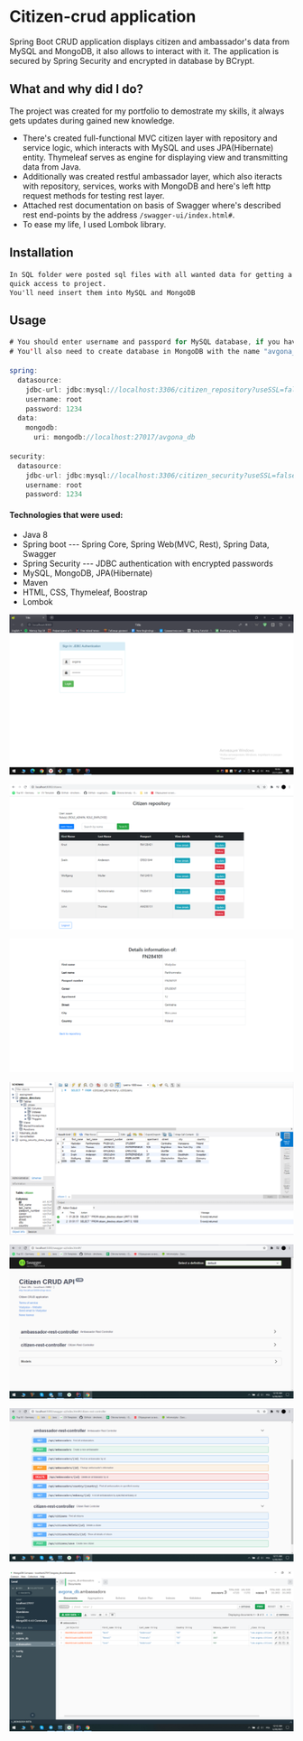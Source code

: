 # Citizen-crud application
 Spring Boot CRUD application displays citizen and ambassador's data from MySQL and MongoDB, it also allows to interact with it. 
 The application is secured by Spring Security and encrypted in database by BCrypt.
 
## What and why did I do?
The project was created for my portfolio to demostrate my skills, it always gets updates during gained new knowledge.
+ There's created full-functional MVC citizen layer with repository and service logic, which interacts with MySQL and uses JPA(Hibernate) entity. Thymeleaf serves as engine for displaying view and transmitting data from Java.
+ Additionally was created restful ambassador layer, which also iteracts with repository, services, works with MongoDB and here's left http request methods for testing rest layer.
+ Attached rest documentation on basis of Swagger where's described rest end-points by the address `/swagger-ui/index.html#`. 
+ To ease my life, I used Lombok library.

## Installation
 
``` 
In SQL folder were posted sql files with all wanted data for getting a quick access to project. 
You'll need insert them into MySQL and MongoDB
```

## Usage

```java
# You should enter username and passpord for MySQL database, if you have different.
# You'll also need to create database in MongoDB with the name "avgona_db" and "ambassadors" collection.

spring:
  datasource:
    jdbc-url: jdbc:mysql://localhost:3306/citizen_repository?useSSL=false&serverTimezone=UTC
    username: root
    password: 1234
  data:
    mongodb:
      uri: mongodb://localhost:27017/avgona_db
      
security:
  datasource:
    jdbc-url: jdbc:mysql://localhost:3306/citizen_security?useSSL=false&serverTimezone=UTC
    username: root
    password: 1234

```

#### **Technologies that were used**:
* Java 8
* Spring boot --- Spring Core, Spring Web(MVC, Rest), Spring Data, Swagger
* Spring Security --- JDBC authentication with encrypted passwords
* MySQL, MongoDB, JPA(Hibernate)
* Maven
* HTML, CSS, Thymeleaf, Boostrap
* Lombok

![Image of Maint](https://github.com/Avgona/Citizen-crud/blob/main/images/security.png?raw=true)

![Image of Maint](https://github.com/Avgona/Citizen-crud/blob/main/images/main.png?raw=true)

![Image of Maint](https://github.com/Avgona/Citizen-crud/blob/main/images/details.png?raw=true)

![Image of Maint](https://github.com/Avgona/Citizen-crud/blob/main/images/db.png?raw=true)

![Image of Maint](https://github.com/Avgona/Citizen-crud/blob/main/images/swagger-index.png?raw=true)

![Image of Maint](https://github.com/Avgona/Citizen-crud/blob/main/images/swagger-rests.png?raw=true)

![Image of Maint](https://github.com/Avgona/Citizen-crud/blob/main/images/mongodb.png?raw=true)
